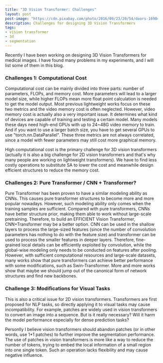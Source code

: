 ```yaml
---
title: "3D Vision Transformer: Challenges" 
layout: post
post-image: "https://cdn.pixabay.com/photo/2016/09/23/20/54/doors-1690423_1280.jpg"
description: Challenges for designing 3D Vision Transformers
tags:
- vision transformer
- 3d
- segmentation
---
```


Recently I have been working on designing 3D Vision Transformers for medical images. I have found many problems in my experiments, and I will list some of them in this blog.

### Challenges 1: Computational Cost

Computational cost can be mainly divided into three parts: number of parameters, FLOPs, and memory cost. More parameters will lead to a larger model size, while higher FLOPs mean more float point calculation is needed to get the model output. Most previous lightweight works focus on these two metrics and the video memory cost is often neglected. However, video memory cost is actually also a very important issue. It determines what kind of devices are capable of training and testing a certain model. Many models these days need high-end GPUs with up to 24~48G video memory to train. And if you want to use a larger batch size, you have to get several GPUs to use "torch.nn.DataParallel". These three metrics are not always correlated, since a model with fewer parameters may still cost more graphical memory. 

High computational cost is the primary challenge for 3D vision transformers (actually it is also a big challenge for 2D vision transformers and that's why many people are working on lightweight transformers). We have to find less costly operations to substitute SA to lower the cost and meanwhile design efficient structures to reduce the memory cost.

### Challenges 2: Pure Transformer / CNN + Transformer?

Pure Transformer has been proven to have a similar modeling ability as CNNs. This causes pure transformer structures to become more and more popular nowadays. However, such modeling ability only comes when the training samples are sufficient. Compared with pure transformers, CNNs have better structure prior, making them able to work without large-scale pretraining. Therefore, to build an EFFICIENT Vision Transformer, CNN+Transformer may be a better option. CNN can be used in the shallow layers to process the large-sized features (since the number of convolution parameters has nothing to do with the feature size) and transformer can be used to process the smaller features in deeper layers. Therefore, fine-grained local details can be efficiently exploited by convolution, while the global-wise modeling only needs to be conducted on features after pooling. However, with sufficient computational resources and large-scale datasets, many works show that pure transformers can achieve better performance with some modifications, such as Swin-Transformer. More and more works show that maybe we should jump out of the canonical form of network structures and find new backbones. 

### Challenge 3: Modifications for Visual Tasks

This is also a critical issue for 2D vision transformers. Transformers are first proposed for NLP tasks, so directly applying it to visual tasks may cause incompatibility. For example, patches are widely used in vision transformers to convert an image into a sequence. But is it really necessary? Will it harm the model performance especially for dense prediction tasks?

Personlly I believe vision transformers should abandon patches (or in other words, use 1*1 patches) to further improve the segmentation performance. The use of patches in vision transformers is more like a way to reduce the number of tokens, trying to embed the local information of a small region into one single token. Such an operation lacks flexibility and may cause negative influence.
